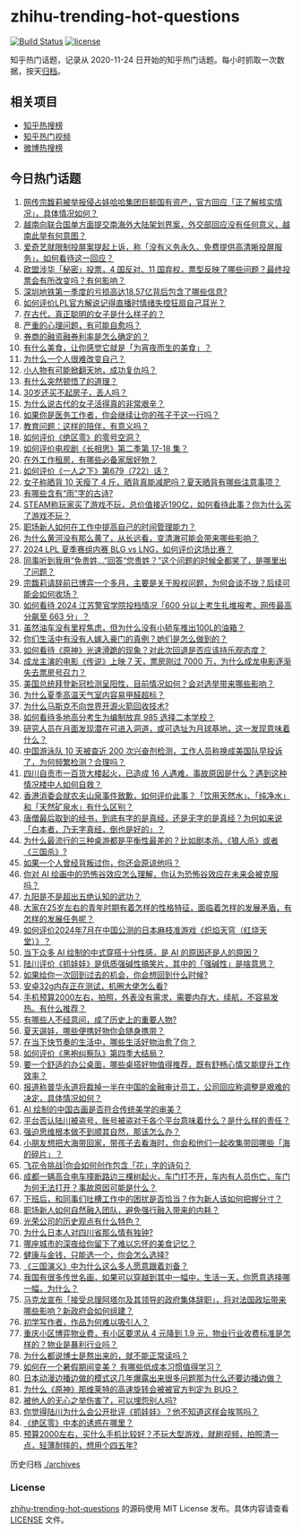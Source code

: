 # zhihu-trending-hot-questions

[![Build Status](https://github.com/justjavac/zhihu-trending-hot-questions/workflows/ci/badge.svg?branch=master)](https://github.com/justjavac/zhihu-trending-hot-questions/actions)
[![license](https://img.shields.io/github/license/justjavac/zhihu-trending-hot-questions)](https://github.com/justjavac/zhihu-trending-hot-questions/blob/master/LICENSE)

知乎热门话题，记录从 2020-11-24
日开始的知乎热门话题。每小时抓取一次数据，按天[归档](./archives)。

## 相关项目

- [知乎热搜榜](https://github.com/justjavac/zhihu-trending-top-search)
- [知乎热门视频](https://github.com/justjavac/zhihu-trending-hot-video)
- [微博热搜榜](https://github.com/justjavac/weibo-trending-hot-search)

## 今日热门话题

<!-- BEGIN -->
<!-- 最后更新时间 Fri Jul 19 2024 06:15:56 GMT+0800 (China Standard Time) -->

1. [网传宗馥莉被举报侵占娃哈哈集团巨额国有资产，官方回应「正了解核实情况」，具体情况如何？](https://www.zhihu.com/question/661931094)
1. [越南向联合国单方面提交南海外大陆架划界案，外交部回应没有任何意义，越南此举有何意图？](https://www.zhihu.com/question/661933481)
1. [爱奇艺就限制投屏案提起上诉，称「没有义务永久、免费提供高清晰投屏服务」，如何看待这一回应？](https://www.zhihu.com/question/661872387)
1. [欧盟涉华「秘密」投票，4 国反对、11 国弃权，票型反映了哪些问题？最终投票会有所改变吗？有何影响？](https://www.zhihu.com/question/661848891)
1. [深圳地铁第一季度的亏损高达18.57亿背后包含了哪些信息?](https://www.zhihu.com/question/661827521)
1. [如何评价LPL官方解说记得直播时情绪失控狂扇自己耳光？](https://www.zhihu.com/question/661932358)
1. [在古代，真正聪明的女子是什么样子的？](https://www.zhihu.com/question/661704757)
1. [严重的心理问题，有可能自愈吗？](https://www.zhihu.com/question/661542800)
1. [券商的融资融券利率是怎么确定的？](https://www.zhihu.com/question/636995367)
1. [有什么美食，让你感觉它就是「为宵夜而生的美食」？](https://www.zhihu.com/question/661066911)
1. [为什么一个人很难改变自己？](https://www.zhihu.com/question/658466417)
1. [小人物有可能掀翻天地，成功复仇吗？](https://www.zhihu.com/question/659232033)
1. [有什么突然顿悟了的道理？](https://www.zhihu.com/question/661481221)
1. [30岁还买不起房子，丢人吗？](https://www.zhihu.com/question/660259977)
1. [为什么说古代的女子活得真的非常艰辛？](https://www.zhihu.com/question/661704707)
1. [如果你是医务工作者，你会继续让你的孩子干这一行吗？](https://www.zhihu.com/question/661365144)
1. [教育问题：这样的陪伴，有意义吗？](https://www.zhihu.com/question/660912784)
1. [如何评价《绝区零》的零号空洞？](https://www.zhihu.com/question/661788801)
1. [如何评价电视剧《长相思》第二季第 17-18 集？](https://www.zhihu.com/question/661931373)
1. [在外工作租房，有哪些必备家居好物？](https://www.zhihu.com/question/656206956)
1. [如何评价《一人之下》第679（722）话？](https://www.zhihu.com/question/661931532)
1. [女子称晒背 10 天瘦了 4 斤，晒背真能减肥吗？夏天晒背有哪些注意事项？](https://www.zhihu.com/question/661266346)
1. [有哪些含有“雨”字的古诗?](https://www.zhihu.com/question/657242221)
1. [STEAM称玩家买了游戏不玩，总价值接近190亿，如何看待此事？你为什么买了游戏不玩？](https://www.zhihu.com/question/661271486)
1. [职场新人如何在工作中提高自己的时间管理能力？](https://www.zhihu.com/question/661881639)
1. [为什么黄河没有那么黄了，从长远看，变清澈可能会带来哪些影响？](https://www.zhihu.com/question/658077078)
1. [2024 LPL 夏季赛组内赛 BLG vs LNG，如何评价这场比赛？](https://www.zhihu.com/question/661960747)
1. [同事听到我用“免贵姓…”回答“您贵姓？”这个问题的时候全都笑了，是哪里出了问题？](https://www.zhihu.com/question/521484226)
1. [宗馥莉请辞前已博弈一个多月，主要是关于股权问题，为何会谈不拢？后续可能会如何收场？](https://www.zhihu.com/question/661954603)
1. [如何看待 2024 江苏警官学院投档情况「600 分以上考生扎堆报考，网传最高分飙至 663 分」？](https://www.zhihu.com/question/661740057)
1. [虽然油车没有里程焦虑，但为什么没有小轿车推出100L的油箱？](https://www.zhihu.com/question/661174154)
1. [你们生活中有没有人嫁入豪门的真例？她们是怎么做到的？](https://www.zhihu.com/question/27798031)
1. [如何看待《原神》光速滑跪的现象？对此次回退是否应该持乐观态度？](https://www.zhihu.com/question/661882610)
1. [成龙主演的电影《传说》上映 7 天，票房刚过 7000 万，为什么成龙电影逐渐失去票房号召力？](https://www.zhihu.com/question/661817803)
1. [美国总统拜登新冠检测呈阳性，目前情况如何？会对选举带来哪些影响？](https://www.zhihu.com/question/661905090)
1. [为什么夏季高温天气室内容易甲醛超标？](https://www.zhihu.com/question/631244189)
1. [为什么马斯克不向世界开源火箭回收技术?](https://www.zhihu.com/question/630756225)
1. [如何看待多地高分考生为编制放弃 985 选择二本学校？](https://www.zhihu.com/question/661700931)
1. [研究人员在月面发现潜在可进入洞道，或可选址为月球基地，这一发现意味着什么？](https://www.zhihu.com/question/661748318)
1. [中国游泳队 10 天被查近 200 次兴奋剂检测，工作人员称换成美国队早投诉了，为何频繁检测？合理吗？](https://www.zhihu.com/question/661913002)
1. [四川自贡市一百货大楼起火，已造成 16 人遇难，事故原因是什么？遇到这种情况楼中人如何自救？](https://www.zhihu.com/question/661869395)
1. [香港消委会就农夫山泉事件致歉，如何评价此事？「饮用天然水」、「纯净水」和「天然矿泉水」有什么区别？](https://www.zhihu.com/question/661908404)
1. [唐僧最后取到的经书，到底有字的是真经，还是无字的是真经？为何如来说「白本者，乃无字真经，倒也是好的」？](https://www.zhihu.com/question/661332414)
1. [为什么最流行的三种桌游都是平衡性最差的？比如剧本杀、《狼人杀》或者《三国杀》?](https://www.zhihu.com/question/661607353)
1. [如果一个人曾经背叛过你，你还会原谅他吗？](https://www.zhihu.com/question/660653399)
1. [你对 AI 绘画中的恐怖谷效应怎么理解，你认为恐怖谷效应在未来会被克服吗？](https://www.zhihu.com/question/661747903)
1. [九阳是不是超出五绝认知的武功？](https://www.zhihu.com/question/639498902)
1. [大家在25岁左右的青年时期有着怎样的性格特征，面临着怎样的发展矛盾，有怎样的发展任务呢？](https://www.zhihu.com/question/661145894)
1. [如何评价2024年7月在中国公测的日本麻枝准游戏《炽焰天穹（红烧天堂）》？](https://www.zhihu.com/question/661615968)
1. [当下众多 AI 绘制的中式穿搭十分性感，是 AI 的原因还是人的原因？](https://www.zhihu.com/question/661733840)
1. [陆川评价《抓娃娃》是低质强碱性搞笑片，其中的「强碱性」是啥意思？](https://www.zhihu.com/question/661871258)
1. [如果给你一次回到过去的机会，你会想回到什么时候?](https://www.zhihu.com/question/661865382)
1. [安卓32g内存正在测试，机圈大佬怎么看?](https://www.zhihu.com/question/661794325)
1. [手机预算2000左右，拍照，外表没有需求，需要内存大，续航，不容易发热。有什么推荐？](https://www.zhihu.com/question/658504304)
1. [有哪些人不经意间，成了历史上的重要人物?](https://www.zhihu.com/question/661407788)
1. [夏天遛娃，哪些便携好物你会随身携带？](https://www.zhihu.com/question/660508750)
1. [在当下快节奏的生活中，哪些生活好物治愈了你？](https://www.zhihu.com/question/660508779)
1. [如何评价《黑袍纠察队》第四季大结局？](https://www.zhihu.com/question/661086306)
1. [要一个舒适的办公桌面，哪些桌搭好物值得推荐，既有舒畅心情又能提升工作效率？](https://www.zhihu.com/question/661341772)
1. [报道称普华永道将裁掉一半在中国的金融审计员工，公司回应称调整是艰难的决定，具体情况如何？](https://www.zhihu.com/question/661905943)
1. [AI 绘制的中国古画是否符合传统美学的审美？](https://www.zhihu.com/question/661666041)
1. [平台否认陆川被盗号，账号被盗对于各个平台意味着什么？是什么样的责任？](https://www.zhihu.com/question/661874163)
1. [强迫思维根本做不到顺其自然，那该怎么办？](https://www.zhihu.com/question/661111316)
1. [小朋友想把大海带回家，带孩子去看海时，你会和他们一起收集带回哪些「海的碎片」？](https://www.zhihu.com/question/661237285)
1. [飞花令挑战|你会如何创作包含「花」字的诗句？](https://www.zhihu.com/question/661730995)
1. [成都一辆高合电车撞断路边三棵树起火，车门打不开，车内有人员伤亡，车门为何无法打开？事故原因可能是什么？](https://www.zhihu.com/question/661868954)
1. [下班后，和同事们吐槽工作中的困扰是否恰当？作为新人该如何把握分寸？](https://www.zhihu.com/question/660814312)
1. [职场新人如何自然融入团队，避免强行融入带来的内耗？](https://www.zhihu.com/question/660814107)
1. [光荣公司的历史观点有什么特色？](https://www.zhihu.com/question/40910862)
1. [为什么日本人对四川省那么情有独钟?](https://www.zhihu.com/question/368911970)
1. [哪座城市的深夜给你留下了难以忘怀的美食记忆？](https://www.zhihu.com/question/661339926)
1. [健康与金钱，只能选一个，你会怎么选择?](https://www.zhihu.com/question/656538634)
1. [《三国演义》中为什么这么多人愿意跟着刘备？](https://www.zhihu.com/question/661067656)
1. [我国有很多传世名画，如果可以穿越到其中一幅中，生活一天，你愿意选择哪一幅，为什么？](https://www.zhihu.com/question/661053110)
1. [马克龙宣布「接受总理阿塔尔及其领导的政府集体辞职」，将对法国政坛带来哪些影响？新政府会如何组建？](https://www.zhihu.com/question/661817474)
1. [初学写作者，作品为何难以吸引人？](https://www.zhihu.com/question/656330496)
1. [重庆小区博弈物业费，有小区要求从 4 元降到 1.9 元，物业行业收费标准是怎样的？物业是暴利行业吗？](https://www.zhihu.com/question/661845889)
1. [为什么都说博士是熬出来的，就不能正常读吗？](https://www.zhihu.com/question/660418232)
1. [如何在一个暑假期间变美？ 有哪些低成本习惯值得学习？](https://www.zhihu.com/question/661412691)
1. [日本动漫边播边做的模式这几年爆露出来很多问题那为什么还要边播边做？](https://www.zhihu.com/question/660335991)
1. [为什么《原神》那维莱特的高速旋转会被被官方判定为 BUG？](https://www.zhihu.com/question/661841394)
1. [被他人的无心之举伤害了，可以埋怨别人吗?](https://www.zhihu.com/question/661182323)
1. [你觉得陆川为什么会公开批评《抓娃娃》？他不知道这样会挨骂吗？](https://www.zhihu.com/question/661868516)
1. [《绝区零》中本的诱惑在哪里？](https://www.zhihu.com/question/661369589)
1. [预算2000左右，买什么手机比较好？不玩大型游戏，就刷视频，拍照清一点，轻薄耐摔的，想用个四五年?](https://www.zhihu.com/question/661707512)

<!-- END -->

历史归档 [./archives](./archives)

### License

[zhihu-trending-hot-questions](https://github.com/justjavac/zhihu-trending-hot-questions)
的源码使用 MIT License 发布。具体内容请查看 [LICENSE](./LICENSE) 文件。
